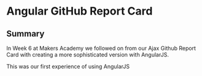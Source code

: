 # Angular GitHub Report Card

## Summary

In Week 6 at Makers Academy we followed on from our Ajax Github Report Card with creating a more sophisticated version with AngularJS.

This was our first experience of using AngularJS